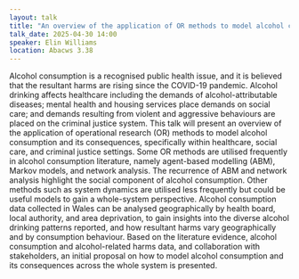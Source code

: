 ```yaml
---
layout: talk
title: "An overview of the application of OR methods to model alcohol consumption and its consequences, and a geographical analysis of alcohol consumption in Wales"
talk_date: 2025-04-30 14:00
speaker: Elin Williams
location: Abacws 3.38
---
```


Alcohol consumption is a recognised public health issue, and it is believed that the resultant harms are rising since the COVID-19 pandemic. Alcohol drinking affects healthcare including the demands of alcohol-attributable diseases; mental health and housing services place demands on social care; and demands resulting from violent and aggressive behaviours are placed on the criminal justice system. This talk will present an overview of the application of operational research (OR) methods to model alcohol consumption and its consequences, specifically within healthcare, social care, and criminal justice settings. Some OR methods are utilised frequently in alcohol consumption literature, namely agent-based modelling (ABM), Markov models, and network analysis. The recurrence of ABM and network analysis highlight the social component of alcohol consumption. Other methods such as system dynamics are utilised less frequently but could be useful models to gain a whole-system perspective. Alcohol consumption data collected in Wales can be analysed geographically by health board, local authority, and area deprivation, to gain insights into the diverse alcohol drinking patterns reported, and how resultant harms vary geographically and by consumption behaviour. Based on the literature evidence, alcohol consumption and alcohol-related harms data, and collaboration with stakeholders, an initial proposal on how to model alcohol consumption and its consequences across the whole system is presented.